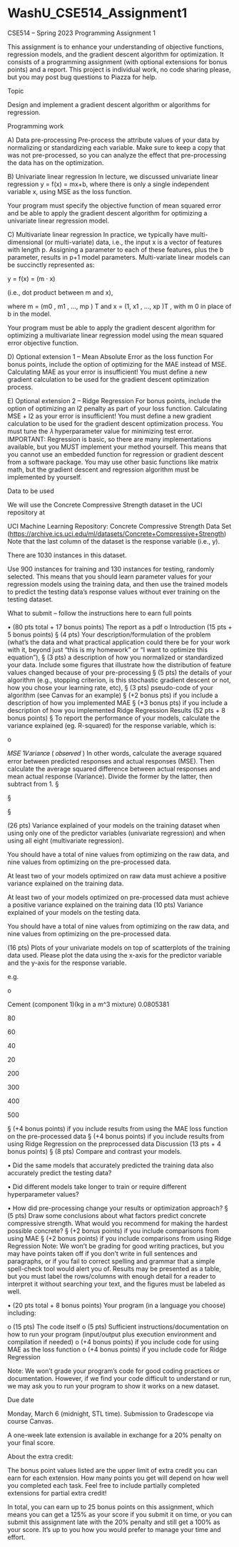 # WashU_CSE514_Assignment1
CSE514 – Spring 2023 Programming Assignment 1

This assignment is to enhance your understanding of objective functions, regression models, and the gradient descent algorithm for optimization. It consists of a programming assignment (with optional extensions for bonus points) and a report. This project is individual work, no code sharing please, but you may post bug questions to Piazza for help.

Topic

Design and implement a gradient descent algorithm or algorithms for regression.

Programming work

A) Data pre-processing Pre-process the attribute values of your data by normalizing or standardizing each variable. Make sure to keep a copy that was not pre-processed, so you can analyze the effect that pre-processing the data has on the optimization.

B) Univariate linear regression In lecture, we discussed univariate linear regression y = f(x) = mx+b, where there is only a single independent variable x, using MSE as the loss function.

Your program must specify the objective function of mean squared error and be able to apply the gradient descent algorithm for optimizing a univariate linear regression model.

C) Multivariate linear regression In practice, we typically have multi-dimensional (or multi-variate) data, i.e., the input x is a vector of features with length p. Assigning a parameter to each of these features, plus the b parameter, results in p+1 model parameters. Multi-variate linear models can be succinctly represented as:

y = f(x) = (m · x)

(i.e., dot product between m and x),

where m = (m0 , m1 , …, mp ) T and x = (1, x1 , …, xp )T , with m 0 in place of b in the model.

Your program must be able to apply the gradient descent algorithm for optimizing a multivariate linear regression model using the mean squared error objective function.

D) Optional extension 1 – Mean Absolute Error as the loss function For bonus points, include the option of optimizing for the MAE instead of MSE. Calculating MAE as your error is insufficient! You must define a new gradient calculation to be used for the gradient descent optimization process.

E) Optional extension 2 – Ridge Regression For bonus points, include the option of optimizing an l2 penalty as part of your loss function. Calculating MSE + l2 as your error is insufficient! You must define a new gradient calculation to be used for the gradient descent optimization process. You must tune the 𝜆 hyperparameter value for minimizing test error. IMPORTANT: Regression is basic, so there are many implementations available, but you MUST implement your method yourself. This means that you cannot use an embedded function for regression or gradient descent from a software package. You may use other basic functions like matrix math, but the gradient descent and regression algorithm must be implemented by yourself.

Data to be used

We will use the Concrete Compressive Strength dataset in the UCI repository at

UCI Machine Learning Repository: Concrete Compressive Strength Data Set (https://archive.ics.uci.edu/ml/datasets/Concrete+Compressive+Strength) Note that the last column of the dataset is the response variable (i.e., y).

There are 1030 instances in this dataset.

Use 900 instances for training and 130 instances for testing, randomly selected. This means that you should learn parameter values for your regression models using the training data, and then use the trained models to predict the testing data’s response values without ever training on the testing dataset.

What to submit – follow the instructions here to earn full points

• (80 pts total + 17 bonus points) The report as a pdf o Introduction (15 pts + 5 bonus points) § (4 pts) Your description/formulation of the problem (what’s the data and what practical application could there be for your work with it, beyond just “this is my homework” or “I want to optimize this equation”), § (3 pts) a description of how you normalized or standardized your data. Include some figures that illustrate how the distribution of feature values changed because of your pre-processing § (5 pts) the details of your algorithm (e.g., stopping criterion, is this stochastic gradient descent or not, how you chose your learning rate, etc), § (3 pts) pseudo-code of your algorithm (see Canvas for an example) § (+2 bonus pts) if you include a description of how you implemented MAE § (+3 bonus pts) if you include a description of how you implemented Ridge Regression Results (52 pts + 8 bonus points) § To report the performance of your models, calculate the variance explained (eg. R-squared) for the response variable, which is:

o

𝑀𝑆𝐸 1𝑉𝑎𝑟𝑖𝑎𝑛𝑐𝑒 ( 𝑜𝑏𝑠𝑒𝑟𝑣𝑒𝑑 ) In other words, calculate the average squared error between predicted responses and actual responses (MSE). Then calculate the average squared difference between actual responses and mean actual response (Variance). Divide the former by the latter, then subtract from 1. §

§

§

(26 pts) Variance explained of your models on the training dataset when using only one of the predictor variables (univariate regression) and when using all eight (multivariate regression).

You should have a total of nine values from optimizing on the raw data, and nine values from optimizing on the pre-processed data.

At least two of your models optimized on raw data must achieve a positive variance explained on the training data.

At least two of your models optimized on pre-processed data must achieve a positive variance explained on the training data (10 pts) Variance explained of your models on the testing data.

You should have a total of nine values from optimizing on the raw data, and nine values from optimizing on the pre-processed data.

(16 pts) Plots of your univariate models on top of scatterplots of the training data used. Please plot the data using the x-axis for the predictor variable and the y-axis for the response variable.

e.g.

o

Cement (component 1)(kg in a m^3 mixture) 0.0805381

80

60

40

20

200

300

400

500

§ (+4 bonus points) if you include results from using the MAE loss function on the pre-processed data § (+4 bonus points) if you include results from using Ridge Regression on the preprocessed data Discussion (13 pts + 4 bonus points) § (8 pts) Compare and contrast your models.

• Did the same models that accurately predicted the training data also accurately predict the testing data?

• Did different models take longer to train or require different hyperparameter values?

• How did pre-processing change your results or optimization approach? § (5 pts) Draw some conclusions about what factors predict concrete compressive strength. What would you recommend for making the hardest possible concrete? § (+2 bonus points) if you include comparisons from using MAE § (+2 bonus points) if you include comparisons from using Ridge Regression Note: We won’t be grading for good writing practices, but you may have points taken off if you don’t write in full sentences and paragraphs, or if you fail to correct spelling and grammar that a simple spell-check tool would alert you of. Results may be presented as a table, but you must label the rows/columns with enough detail for a reader to interpret it without searching your text, and the figures must be labeled as well.

• (20 pts total + 8 bonus points) Your program (in a language you choose) including:

o (15 pts) The code itself o (5 pts) Sufficient instructions/documentation on how to run your program (input/output plus execution environment and compilation if needed) o (+4 bonus points) if you include code for using MAE as the loss function o (+4 bonus points) if you include code for Ridge Regression

Note: We won’t grade your program’s code for good coding practices or documentation. However, if we find your code difficult to understand or run, we may ask you to run your program to show it works on a new dataset.

Due date

Monday, March 6 (midnight, STL time). Submission to Gradescope via course Canvas.

A one-week late extension is available in exchange for a 20% penalty on your final score.

About the extra credit:

The bonus point values listed are the upper limit of extra credit you can earn for each extension. How many points you get will depend on how well you completed each task. Feel free to include partially completed extensions for partial extra credit!

In total, you can earn up to 25 bonus points on this assignment, which means you can get a 125% as your score if you submit it on time, or you can submit this assignment late with the 20% penalty and still get a 100% as your score. It’s up to you how you would prefer to manage your time and effort.
